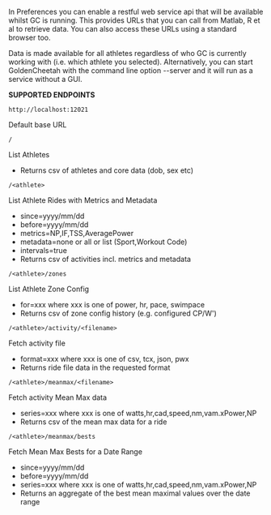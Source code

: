 In Preferences you can enable a restful web service api that will be available whilst GC is running.
This provides URLs that you can call from Matlab, R et al to retrieve data. You can also access
these URLs using a standard browser too.

Data is made available for all athletes regardless of who GC is currently working with (i.e. which
athlete you selected). Alternatively, you can start GoldenCheetah with the command line option --server
and it will run as a service without a GUI. 

**SUPPORTED ENDPOINTS**

```
http://localhost:12021              
```
Default base URL

```
/                                   
```
List Athletes
* Returns csv of athletes and core data (dob, sex etc)

```
/<athlete>                          
```
List Athlete Rides with Metrics and Metadata
* since=yyyy/mm/dd 
* before=yyyy/mm/dd
* metrics=NP,IF,TSS,AveragePower
* metadata=none or all or list (Sport,Workout Code)
* intervals=true
* Returns csv of activities incl. metrics and metadata

```
/<athlete>/zones                    
```
List Athlete Zone Config
* for=xxx where xxx is one of power, hr, pace, swimpace
* Returns csv of zone config history (e.g. configured CP/W')

```
/<athlete>/activity/<filename>      
```
Fetch activity file
* format=xxx where xxx is one of csv, tcx, json, pwx
* Returns ride file data in the requested format

```
/<athlete>/meanmax/<filename>       
```
Fetch activity Mean Max data
* series=xxx where xxx is one of watts,hr,cad,speed,nm,vam.xPower,NP
* Returns csv of the mean max data for a ride

```
/<athlete>/meanmax/bests            
```
Fetch Mean Max Bests for a Date Range
* since=yyyy/mm/dd
* before=yyyy/mm/dd
* series=xxx where xxx is one of watts,hr,cad,speed,nm,vam.xPower,NP
* Returns an aggregate of the best mean maximal values over the date range